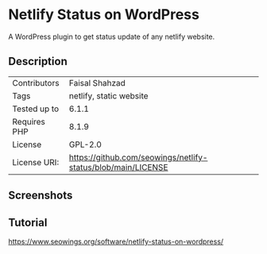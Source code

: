 # Netlify Status on WordPress

A WordPress plugin to get status update of any netlify website.

## Description

|               |                       |
|---------------|-----------------------|
| Contributors  |Faisal Shahzad         |
| Tags          |netlify, static website|
|Tested up to   |6.1.1                  |
|Requires PHP   | 8.1.9                 |
|License        | GPL-2.0               |
|License URI: |https://github.com/seowings/netlify-status/blob/main/LICENSE|

## Screenshots

## Tutorial

https://www.seowings.org/software/netlify-status-on-wordpress/